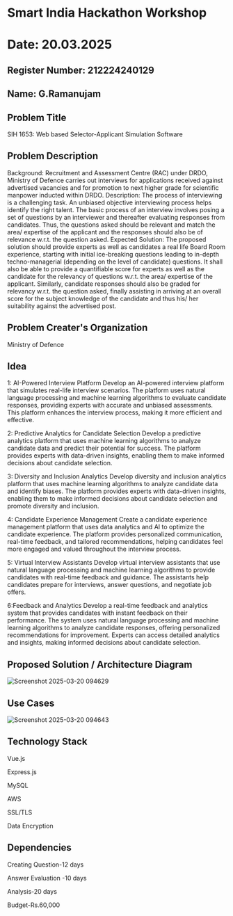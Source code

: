 # Smart India Hackathon Workshop
# Date: 20.03.2025
## Register Number: 212224240129
## Name: G.Ramanujam
## Problem Title
SIH 1653: Web based Selector-Applicant Simulation Software
## Problem Description
Background: Recruitment and Assessment Centre (RAC) under DRDO, Ministry of Defence carries out interviews for applications received against advertised vacancies and for promotion to next higher grade for scientific manpower inducted within DRDO. Description: The process of interviewing is a challenging task. An unbiased objective interviewing process helps identify the right talent. The basic process of an interview involves posing a set of questions by an interviewer and thereafter evaluating responses from candidates. Thus, the questions asked should be relevant and match the area/ expertise of the applicant and the responses should also be of relevance w.r.t. the question asked. Expected Solution: The proposed solution should provide experts as well as candidates a real life Board Room experience, starting with initial ice-breaking questions leading to in-depth techno-managerial (depending on the level of candidate) questions. It shall also be able to provide a quantifiable score for experts as well as the candidate for the relevancy of questions w.r.t. the area/ expertise of the applicant. Similarly, candidate responses should also be graded for relevancy w.r.t. the question asked, finally assisting in arriving at an overall score for the subject knowledge of the candidate and thus his/ her suitability against the advertised post.

## Problem Creater's Organization
Ministry of Defence

## Idea


1: AI-Powered Interview Platform Develop an AI-powered interview platform that simulates real-life interview scenarios. The platform uses natural language processing and machine learning algorithms to evaluate candidate responses, providing experts with accurate and unbiased assessments. This platform enhances the interview process, making it more efficient and effective.

2: Predictive Analytics for Candidate Selection Develop a predictive analytics platform that uses machine learning algorithms to analyze candidate data and predict their potential for success. The platform provides experts with data-driven insights, enabling them to make informed decisions about candidate selection.

3: Diversity and Inclusion Analytics Develop diversity and inclusion analytics platform that uses machine learning algorithms to analyze candidate data and identify biases. The platform provides experts with data-driven insights, enabling them to make informed decisions about candidate selection and promote diversity and inclusion.

4: Candidate Experience Management Create a candidate experience management platform that uses data analytics and AI to optimize the candidate experience. The platform provides personalized communication, real-time feedback, and tailored recommendations, helping candidates feel more engaged and valued throughout the interview process.

5: Virtual Interview Assistants Develop virtual interview assistants that use natural language processing and machine learning algorithms to provide candidates with real-time feedback and guidance. The assistants help candidates prepare for interviews, answer questions, and negotiate job offers.

6:Feedback and Analytics Develop a real-time feedback and analytics system that provides candidates with instant feedback on their performance. The system uses natural language processing and machine learning algorithms to analyze candidate responses, offering personalized recommendations for improvement. Experts can access detailed analytics and insights, making informed decisions about candidate selection.

## Proposed Solution / Architecture Diagram

![Screenshot 2025-03-20 094629](https://github.com/user-attachments/assets/afbe7edf-ef38-40ed-83d4-39a73b7b4461)


## Use Cases

![Screenshot 2025-03-20 094643](https://github.com/user-attachments/assets/f7312984-08bd-44a0-9a56-030fde4048f0)


## Technology Stack


Vue.js

Express.js

MySQL

AWS

SSL/TLS

Data Encryption


## Dependencies


Creating Question-12 days

Answer Evaluation -10 days

Analysis-20 days

Budget-Rs.60,000
